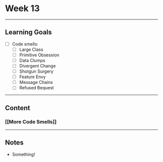 # Week 13
---
## Learning Goals
- [ ] Code smells:
	- [ ] Large Class
	- [ ] Primitive Obsession
	- [ ] Data Clumps
	- [ ] Divergent Change
	- [ ] Shotgun Surgery
	- [ ] Feature Envy
	- [ ] Message Chains
	- [ ] Refused Bequest
---
## Content
### [[More Code Smells]]
---
## Notes
- Something!